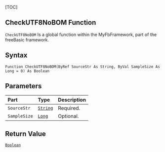 [TOC]
## CheckUTF8NoBOM Function

`CheckUTF8NoBOM` Is a global function within the MyFbFramework, part of the freeBasic framework.
## Syntax

```freeBasic
Function CheckUTF8NoBOM(ByRef SourceStr As String, ByVal SampleSize As Long = 0) As Boolean
```

## Parameters

|Part|Type|Description|
| :------------ | :------------ | :------------ |
|`SourceStr`|[`String`]("https://www.freebasic.net/wiki/KeyPgString")|Required.|
|`SampleSize`|[`Long`]("https://www.freebasic.net/wiki/KeyPgLong")|Optional.|

## Return Value
[`Boolean`]("https://www.freebasic.net/wiki/KeyPgBoolean")

